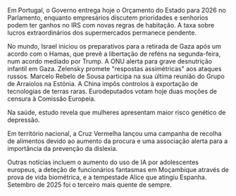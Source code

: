 Em Portugal, o Governo entrega hoje o Orçamento do Estado para 2026 no Parlamento, enquanto empresários discutem prioridades e senhorios podem ter ganhos no IRS com novas regras de habitação. A taxa sobre lucros extraordinários dos supermercados permanece pendente.

No mundo, Israel iniciou os preparativos para a retirada de Gaza após um acordo com o Hamas, que prevê a libertação de reféns na segunda-feira, num acordo mediado por Trump. A ONU alerta para grave desnutrição infantil em Gaza. Zelensky promete "respostas assimétricas" aos ataques russos. Marcelo Rebelo de Sousa participa na sua última reunião do Grupo de Arraiolos na Estónia. A China impôs controlos à exportação de tecnologias de terras raras. Eurodeputados votam hoje duas moções de censura à Comissão Europeia.

Na saúde, estudo revela que mulheres apresentam maior risco genético de depressão.

Em território nacional, a Cruz Vermelha lançou uma campanha de recolha de alimentos devido ao aumento da procura e uma associação alerta para a importância da prevenção da dislexia.

Outras notícias incluem o aumento do uso de IA por adolescentes europeus, a deteção de funcionários fantasmas em Moçambique através de prova de vida biométrica, e a tempestade Alice que atingiu Espanha. Setembro de 2025 foi o terceiro mais quente de sempre.